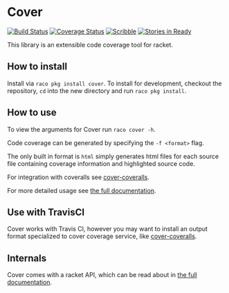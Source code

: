 # Cover
[![Build Status](https://img.shields.io/travis/florence/cover/master.svg)](https://travis-ci.org/florence/cover)
[![Coverage Status](https://img.shields.io/coveralls/florence/cover/master.svg)](https://coveralls.io/r/florence/cover?branch=master)
[![Scribble](https://img.shields.io/badge/Docs-Scribble-blue.svg)](http://pkg-build.racket-lang.org/doc/cover/index.html)
[![Stories in Ready](https://badge.waffle.io/florence/cover.png?label=ready&title=Ready)](https://waffle.io/florence/cover)

This library is an extensible code coverage tool for racket.

## How to install

Install via `raco pkg install cover`. To install for development, checkout the repository, `cd` into
the new directory and run `raco pkg install`.

## How to use

To view the arguments for Cover run `raco cover -h`.

Code coverage can be generated by specifying the `-f <format>` flag.

The only built in format is `html` simply generates html files for each source file containing
coverage information and highlighted source code.

For integration with coveralls see [cover-coveralls](https://github.com/rpless/cover-coveralls).

For more detailed usage see [the full documentation](http://pkg-build.racket-lang.org/doc/cover/index.html).

## Use with TravisCI

Cover works with Travis CI, however you may want to install an output format specialized to cover
coverage service, like [cover-coveralls](https://github.com/rpless/cover-coveralls).

## Internals

Cover comes with a racket API, which can be read about in
[the full documentation](http://pkg-build.racket-lang.org/doc/cover/index.html).
